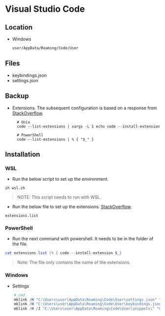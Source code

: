 
# Visual Studio Code

## Location

- Windows

  ``` cmd
  user/AppData/Roaming/Code/User
  ```

## Files

- keybindings.json
- settings.json

## Backup

- Extensions. The subsequent configuration is based on a response from [StackOverflow][1].

  ```shell
    # Unix
    code --list-extensions | xargs -L 1 echo code --install-extension
  ```

  ```shell
    # PowerShell
    code --list-extensions | % { "$_" }
  ```

## Installation

### WSL

- Run the below script to set up the environment.

``` shell
sh wsl.sh
```

> NOTE: This script needs to run with WSL.

- Run the below file to set up the extensions. [StackOverflow][2].

``` shell
extensions.list
```

### PowerShell

- Run the next command with powershell. It needs to be in the folder of the file.

``` powershell
cat extensions.list |% { code --install-extension $_}
```

> Note: The file only contains the name of the extensions.

### Windows

- Settings

```powershell
    # cmd
    mklink /H "C:\Users\user\AppData\Roaming\Code\User\settings.json" "C:\path\to\project\dotfiles\vscode\settings.json"
    mklink /H "C:\Users\user\AppData\Roaming\Code\User\keybindings.json" "C:\path\to\project\dotfiles\vscode\keybindings.json"
    mklink /H /J "C:\Users\user\AppData\Roaming\Code\User\snippets\" "C:\path\to\project\dotfiles\vscode\snippets\"
```

<!-- Reference -->

[1]: https://stackoverflow.com/a/49398449/12923478
[2]: https://stackoverflow.com/a/49398449/12923478
